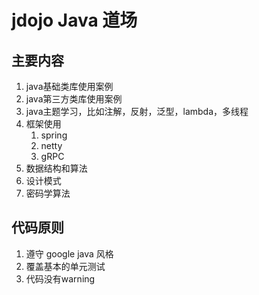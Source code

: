 # jdojo Java 道场
## 主要内容
1. java基础类库使用案例
2. java第三方类库使用案例
3. java主题学习，比如注解，反射，泛型，lambda，多线程
3. 框架使用
    1. spring
    2. netty
    3. gRPC
4. 数据结构和算法
5. 设计模式
6. 密码学算法

## 代码原则
1. 遵守 google java 风格
2. 覆盖基本的单元测试
3. 代码没有warning






